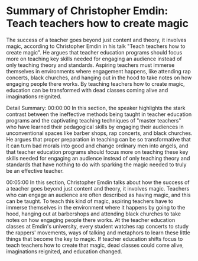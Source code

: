 # Summary of Christopher Emdin: Teach teachers how to create magic

The success of a teacher goes beyond just content and theory, it involves magic, according to Christopher Emdin in his talk "Teach teachers how to create magic". He argues that teacher education programs should focus more on teaching key skills needed for engaging an audience instead of only teaching theory and standards. Aspiring teachers must immerse themselves in environments where engagement happens, like attending rap concerts, black churches, and hanging out in the hood to take notes on how engaging people there works. By teaching teachers how to create magic, education can be transformed with dead classes coming alive and imaginations reignited.

Detail Summary: 
00:00:00
In this section, the speaker highlights the stark contrast between the ineffective methods being taught in teacher education programs and the captivating teaching techniques of "master teachers" who have learned their pedagogical skills by engaging their audiences in unconventional spaces like barber shops, rap concerts, and black churches. He argues that proper preparation in teaching can be so transformative that it can turn bad morals into good and change ordinary men into angels, and that teacher education programs should focus more on teaching these key skills needed for engaging an audience instead of only teaching theory and standards that have nothing to do with sparking the magic needed to truly be an effective teacher.

00:05:00
In this section, Christopher Emdin talks about how the success of a teacher goes beyond just content and theory, it involves magic. Teachers who can engage an audience are often described as having magic, and this can be taught. To teach this kind of magic, aspiring teachers have to immerse themselves in the environment where it happens by going to the hood, hanging out at barbershops and attending black churches to take notes on how engaging people there works. At the teacher education classes at Emdin's university, every student watches rap concerts to study the rappers' movements, ways of talking and metaphors to learn these little things that become the key to magic. If teacher education shifts focus to teach teachers how to create that magic, dead classes could come alive, imaginations reignited, and education changed.


